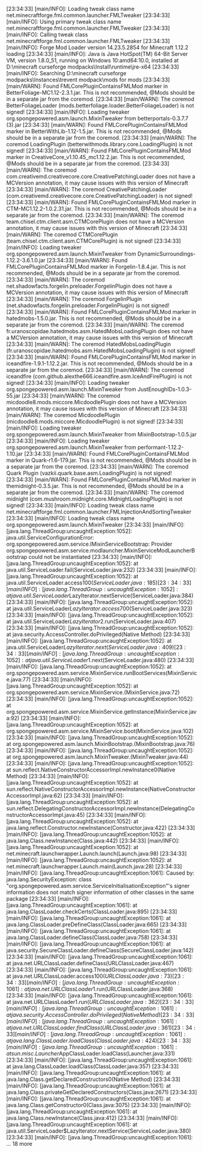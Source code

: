 [23:34:33] [main/INFO]: Loading tweak class name net.minecraftforge.fml.common.launcher.FMLTweaker
[23:34:33] [main/INFO]: Using primary tweak class name net.minecraftforge.fml.common.launcher.FMLTweaker
[23:34:33] [main/INFO]: Calling tweak class net.minecraftforge.fml.common.launcher.FMLTweaker
[23:34:33] [main/INFO]: Forge Mod Loader version 14.23.5.2854 for Minecraft 1.12.2 loading
[23:34:33] [main/INFO]: Java is Java HotSpot(TM) 64-Bit Server VM, version 1.8.0_51, running on Windows 10:amd64:10.0, installed at D:\minecraft curseforge modpacks\Install\runtime\jre-x64
[23:34:33] [main/INFO]: Searching D:\minecraft curseforge modpacks\Instances\trevent modpack\mods for mods
[23:34:33] [main/WARN]: Found FMLCorePluginContainsFMLMod marker in BetterFoliage-MC1.12-2.3.1.jar. This is not recommended, @Mods should be in a separate jar from the coremod.
[23:34:33] [main/WARN]: The coremod BetterFoliageLoader (mods.betterfoliage.loader.BetterFoliageLoader) is not signed!
[23:34:33] [main/INFO]: Loading tweaker org.spongepowered.asm.launch.MixinTweaker from betterportals-0.3.7.7 (3).jar
[23:34:33] [main/WARN]: Found FMLCorePluginContainsFMLMod marker in BetterWithLib-1.12-1.5.jar. This is not recommended, @Mods should be in a separate jar from the coremod.
[23:34:33] [main/WARN]: The coremod LoadingPlugin (betterwithmods.library.core.LoadingPlugin) is not signed!
[23:34:33] [main/WARN]: Found FMLCorePluginContainsFMLMod marker in CreativeCore_v1.10.45_mc1.12.2.jar. This is not recommended, @Mods should be in a separate jar from the coremod.
[23:34:33] [main/WARN]: The coremod com.creativemd.creativecore.core.CreativePatchingLoader does not have a MCVersion annotation, it may cause issues with this version of Minecraft
[23:34:33] [main/WARN]: The coremod CreativePatchingLoader (com.creativemd.creativecore.core.CreativePatchingLoader) is not signed!
[23:34:33] [main/WARN]: Found FMLCorePluginContainsFMLMod marker in CTM-MC1.12.2-1.0.2.31.jar. This is not recommended, @Mods should be in a separate jar from the coremod.
[23:34:33] [main/WARN]: The coremod team.chisel.ctm.client.asm.CTMCorePlugin does not have a MCVersion annotation, it may cause issues with this version of Minecraft
[23:34:33] [main/WARN]: The coremod CTMCorePlugin (team.chisel.ctm.client.asm.CTMCorePlugin) is not signed!
[23:34:33] [main/INFO]: Loading tweaker org.spongepowered.asm.launch.MixinTweaker from DynamicSurroundings-1.12.2-3.6.1.0.jar
[23:34:33] [main/WARN]: Found FMLCorePluginContainsFMLMod marker in Forgelin-1.8.4.jar. This is not recommended, @Mods should be in a separate jar from the coremod.
[23:34:33] [main/WARN]: The coremod net.shadowfacts.forgelin.preloader.ForgelinPlugin does not have a MCVersion annotation, it may cause issues with this version of Minecraft
[23:34:33] [main/WARN]: The coremod ForgelinPlugin (net.shadowfacts.forgelin.preloader.ForgelinPlugin) is not signed!
[23:34:33] [main/WARN]: Found FMLCorePluginContainsFMLMod marker in hatedmobs-1.5.0.jar. This is not recommended, @Mods should be in a separate jar from the coremod.
[23:34:33] [main/WARN]: The coremod fr.uranoscopidae.hatedmobs.asm.HatedMobsLoadingPlugin does not have a MCVersion annotation, it may cause issues with this version of Minecraft
[23:34:33] [main/WARN]: The coremod HatedMobsLoadingPlugin (fr.uranoscopidae.hatedmobs.asm.HatedMobsLoadingPlugin) is not signed!
[23:34:33] [main/WARN]: Found FMLCorePluginContainsFMLMod marker in iceandfire-1.9.1-1.12.2.jar. This is not recommended, @Mods should be in a separate jar from the coremod.
[23:34:33] [main/WARN]: The coremod iceandfire (com.github.alexthe666.iceandfire.asm.IceAndFirePlugin) is not signed!
[23:34:33] [main/INFO]: Loading tweaker org.spongepowered.asm.launch.MixinTweaker from JustEnoughIDs-1.0.3-55.jar
[23:34:33] [main/WARN]: The coremod micdoodle8.mods.miccore.MicdoodlePlugin does not have a MCVersion annotation, it may cause issues with this version of Minecraft
[23:34:33] [main/WARN]: The coremod MicdoodlePlugin (micdoodle8.mods.miccore.MicdoodlePlugin) is not signed!
[23:34:33] [main/INFO]: Loading tweaker org.spongepowered.asm.launch.MixinTweaker from MixinBootstrap-1.0.5.jar
[23:34:33] [main/INFO]: Loading tweaker org.spongepowered.asm.launch.MixinTweaker from performant-1.12.2-1.10.jar
[23:34:33] [main/WARN]: Found FMLCorePluginContainsFMLMod marker in Quark-r1.6-179.jar. This is not recommended, @Mods should be in a separate jar from the coremod.
[23:34:33] [main/WARN]: The coremod Quark Plugin (vazkii.quark.base.asm.LoadingPlugin) is not signed!
[23:34:33] [main/WARN]: Found FMLCorePluginContainsFMLMod marker in themidnight-0.3.5.jar. This is not recommended, @Mods should be in a separate jar from the coremod.
[23:34:33] [main/WARN]: The coremod midnight (com.mushroom.midnight.core.MidnightLoadingPlugin) is not signed!
[23:34:33] [main/INFO]: Loading tweak class name net.minecraftforge.fml.common.launcher.FMLInjectionAndSortingTweaker
[23:34:33] [main/INFO]: Loading tweak class name org.spongepowered.asm.launch.MixinTweaker
[23:34:33] [main/INFO]: [java.lang.ThreadGroup:uncaughtException:1052]: java.util.ServiceConfigurationError: org.spongepowered.asm.service.IMixinServiceBootstrap: Provider org.spongepowered.asm.service.modlauncher.MixinServiceModLauncherBootstrap could not be instantiated
[23:34:33] [main/INFO]: [java.lang.ThreadGroup:uncaughtException:1052]: 	at java.util.ServiceLoader.fail(ServiceLoader.java:232)
[23:34:33] [main/INFO]: [java.lang.ThreadGroup:uncaughtException:1052]: 	at java.util.ServiceLoader.access$100(ServiceLoader.java:185)
[23:34:33] [main/INFO]: [java.lang.ThreadGroup:uncaughtException:1052]: 	at java.util.ServiceLoader$LazyIterator.nextService(ServiceLoader.java:384)
[23:34:33] [main/INFO]: [java.lang.ThreadGroup:uncaughtException:1052]: 	at java.util.ServiceLoader$LazyIterator.access$700(ServiceLoader.java:323)
[23:34:33] [main/INFO]: [java.lang.ThreadGroup:uncaughtException:1052]: 	at java.util.ServiceLoader$LazyIterator$2.run(ServiceLoader.java:407)
[23:34:33] [main/INFO]: [java.lang.ThreadGroup:uncaughtException:1052]: 	at java.security.AccessController.doPrivileged(Native Method)
[23:34:33] [main/INFO]: [java.lang.ThreadGroup:uncaughtException:1052]: 	at java.util.ServiceLoader$LazyIterator.next(ServiceLoader.java:409)
[23:34:33] [main/INFO]: [java.lang.ThreadGroup:uncaughtException:1052]: 	at java.util.ServiceLoader$1.next(ServiceLoader.java:480)
[23:34:33] [main/INFO]: [java.lang.ThreadGroup:uncaughtException:1052]: 	at org.spongepowered.asm.service.MixinService.runBootServices(MixinService.java:77)
[23:34:33] [main/INFO]: [java.lang.ThreadGroup:uncaughtException:1052]: 	at org.spongepowered.asm.service.MixinService.<init>(MixinService.java:72)
[23:34:33] [main/INFO]: [java.lang.ThreadGroup:uncaughtException:1052]: 	at org.spongepowered.asm.service.MixinService.getInstance(MixinService.java:92)
[23:34:33] [main/INFO]: [java.lang.ThreadGroup:uncaughtException:1052]: 	at org.spongepowered.asm.service.MixinService.boot(MixinService.java:102)
[23:34:33] [main/INFO]: [java.lang.ThreadGroup:uncaughtException:1052]: 	at org.spongepowered.asm.launch.MixinBootstrap.<clinit>(MixinBootstrap.java:76)
[23:34:33] [main/INFO]: [java.lang.ThreadGroup:uncaughtException:1052]: 	at org.spongepowered.asm.launch.MixinTweaker.<init>(MixinTweaker.java:44)
[23:34:33] [main/INFO]: [java.lang.ThreadGroup:uncaughtException:1052]: 	at sun.reflect.NativeConstructorAccessorImpl.newInstance0(Native Method)
[23:34:33] [main/INFO]: [java.lang.ThreadGroup:uncaughtException:1052]: 	at sun.reflect.NativeConstructorAccessorImpl.newInstance(NativeConstructorAccessorImpl.java:62)
[23:34:33] [main/INFO]: [java.lang.ThreadGroup:uncaughtException:1052]: 	at sun.reflect.DelegatingConstructorAccessorImpl.newInstance(DelegatingConstructorAccessorImpl.java:45)
[23:34:33] [main/INFO]: [java.lang.ThreadGroup:uncaughtException:1052]: 	at java.lang.reflect.Constructor.newInstance(Constructor.java:422)
[23:34:33] [main/INFO]: [java.lang.ThreadGroup:uncaughtException:1052]: 	at java.lang.Class.newInstance(Class.java:442)
[23:34:33] [main/INFO]: [java.lang.ThreadGroup:uncaughtException:1052]: 	at net.minecraft.launchwrapper.Launch.launch(Launch.java:98)
[23:34:33] [main/INFO]: [java.lang.ThreadGroup:uncaughtException:1052]: 	at net.minecraft.launchwrapper.Launch.main(Launch.java:28)
[23:34:33] [main/INFO]: [java.lang.ThreadGroup:uncaughtException:1061]: Caused by: java.lang.SecurityException: class "org.spongepowered.asm.service.ServiceInitialisationException"'s signer information does not match signer information of other classes in the same package
[23:34:33] [main/INFO]: [java.lang.ThreadGroup:uncaughtException:1061]: 	at java.lang.ClassLoader.checkCerts(ClassLoader.java:895)
[23:34:33] [main/INFO]: [java.lang.ThreadGroup:uncaughtException:1061]: 	at java.lang.ClassLoader.preDefineClass(ClassLoader.java:665)
[23:34:33] [main/INFO]: [java.lang.ThreadGroup:uncaughtException:1061]: 	at java.lang.ClassLoader.defineClass(ClassLoader.java:758)
[23:34:33] [main/INFO]: [java.lang.ThreadGroup:uncaughtException:1061]: 	at java.security.SecureClassLoader.defineClass(SecureClassLoader.java:142)
[23:34:33] [main/INFO]: [java.lang.ThreadGroup:uncaughtException:1061]: 	at java.net.URLClassLoader.defineClass(URLClassLoader.java:467)
[23:34:33] [main/INFO]: [java.lang.ThreadGroup:uncaughtException:1061]: 	at java.net.URLClassLoader.access$100(URLClassLoader.java:73)
[23:34:33] [main/INFO]: [java.lang.ThreadGroup:uncaughtException:1061]: 	at java.net.URLClassLoader$1.run(URLClassLoader.java:368)
[23:34:33] [main/INFO]: [java.lang.ThreadGroup:uncaughtException:1061]: 	at java.net.URLClassLoader$1.run(URLClassLoader.java:362)
[23:34:33] [main/INFO]: [java.lang.ThreadGroup:uncaughtException:1061]: 	at java.security.AccessController.doPrivileged(Native Method)
[23:34:33] [main/INFO]: [java.lang.ThreadGroup:uncaughtException:1061]: 	at java.net.URLClassLoader.findClass(URLClassLoader.java:361)
[23:34:33] [main/INFO]: [java.lang.ThreadGroup:uncaughtException:1061]: 	at java.lang.ClassLoader.loadClass(ClassLoader.java:424)
[23:34:33] [main/INFO]: [java.lang.ThreadGroup:uncaughtException:1061]: 	at sun.misc.Launcher$AppClassLoader.loadClass(Launcher.java:331)
[23:34:33] [main/INFO]: [java.lang.ThreadGroup:uncaughtException:1061]: 	at java.lang.ClassLoader.loadClass(ClassLoader.java:357)
[23:34:33] [main/INFO]: [java.lang.ThreadGroup:uncaughtException:1061]: 	at java.lang.Class.getDeclaredConstructors0(Native Method)
[23:34:33] [main/INFO]: [java.lang.ThreadGroup:uncaughtException:1061]: 	at java.lang.Class.privateGetDeclaredConstructors(Class.java:2671)
[23:34:33] [main/INFO]: [java.lang.ThreadGroup:uncaughtException:1061]: 	at java.lang.Class.getConstructor0(Class.java:3075)
[23:34:33] [main/INFO]: [java.lang.ThreadGroup:uncaughtException:1061]: 	at java.lang.Class.newInstance(Class.java:412)
[23:34:33] [main/INFO]: [java.lang.ThreadGroup:uncaughtException:1061]: 	at java.util.ServiceLoader$LazyIterator.nextService(ServiceLoader.java:380)
[23:34:33] [main/INFO]: [java.lang.ThreadGroup:uncaughtException:1061]: 	... 18 more

